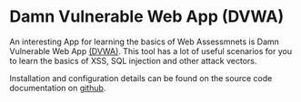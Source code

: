 # Damn Vulnerable Web App (DVWA)

An interesting App for learning the basics of Web Assessmnets is Damn Vulnerable Web App [(DVWA)](http://www.dvwa.co.uk/). This tool has a lot of useful scenarios for you to learn the basics of XSS, SQL injection and other attack vectors.

Installation and configuration details can be found on the source code documentation on [github](https://github.com/ethicalhack3r/DVWA).